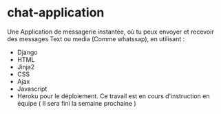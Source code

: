 # chat-application

Une Application de messagerie instantée, où tu peux envoyer et recevoir des messages Text ou media (Comme whatssap), en utilisant :
* Django
* HTML
* Jinja2
* CSS
* Ajax
* Javascript
* Heroku pour le déploiement.
Ce travail est en cours d'instruction en équipe ( Il sera fini la semaine prochaine )
